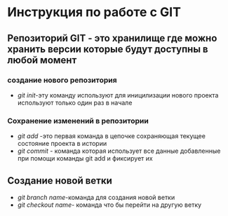 # Инструкция по работе с GIT

## Репозиторий GIT - это хранилище где можно хранить версии которые будут доступны в любой момент

### создание нового репозитория
* *git init*-эту команду используют для иницилизации нового проекта используют только один раз в начале

### Сохранение изменений в репозитории
* *git add* -это первая команда в цепочке сохраняющая текущее состояние проекта в истории
* *git commit* - команда которая использует все данные добавленные при помощи команды git add и фиксирует их

## Создание новой ветки
* *git branch name*-команда для создания новой ветки
* *git checkout name*- команда что бы перейти на другую ветку 